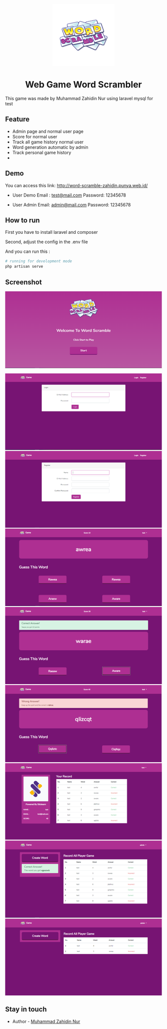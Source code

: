 <p align="center">
  <a href="https://raw.githubusercontent.com/zahidin/word-scrambler/master/public/assets/logo.png" target="blank"><img src="https://raw.githubusercontent.com/zahidin/word-scrambler/master/public/assets/logo.png" width="200" height="200" alt="Go" /></a>
</p>
<h1 align="center">Web Game Word Scrambler</h1>
This game was made by Muhammad Zahidin Nur using laravel mysql for test

## Feature

-   Admin page and normal user page
-   Score for normal user
-   Track all game history normal user
-   Word generation automatic by admin
-   Track personal game history
-

## Demo

You can access this link:
http://word-scramble-zahidin.punya.web.id/

-   User Demo
    Email : test@mail.com
    Password: 12345678

-   User Admin
    Email: admin@mail.com
    Password: 12345678

## How to run

First you have to install laravel and composer

Second, adjust the config in the .env file

And you can run this :

```bash
# running for development mode
php artisan serve
```

## Screenshot

![Welcome](https://raw.githubusercontent.com/zahidin/word-scrambler/master/screenshot/Screenshot_5.png)

![Login](https://raw.githubusercontent.com/zahidin/word-scrambler/master/screenshot/Screenshot_6.png)
![Register](https://raw.githubusercontent.com/zahidin/word-scrambler/master/screenshot/Screenshot_7.png)
![Home](https://raw.githubusercontent.com/zahidin/word-scrambler/master/screenshot/Screenshot_8.png)
![Correct](https://raw.githubusercontent.com/zahidin/word-scrambler/master/screenshot/Screenshot_9.png)
![Incorrect](https://raw.githubusercontent.com/zahidin/word-scrambler/master/screenshot/Screenshot_10.png)
![Admin](https://raw.githubusercontent.com/zahidin/word-scrambler/master/screenshot/Screenshot_11.png)
![Admin game history](https://raw.githubusercontent.com/zahidin/word-scrambler/master/screenshot/Screenshot_12.png)
![Admin page](https://raw.githubusercontent.com/zahidin/word-scrambler/master/screenshot/Screenshot_4.png)

## Stay in touch

-   Author - [Muhammad Zahidin Nur](https://linkedin.com/muhammad-zahidin-nur-67b868159)
